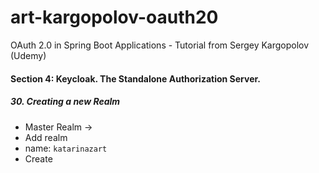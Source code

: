 # art-kargopolov-oauth20
OAuth 2.0 in Spring Boot Applications - Tutorial from Sergey Kargopolov (Udemy) 

####  Section 4: Keycloak. The Standalone Authorization Server.

#####  30. Creating a new Realm

-  Master Realm ->
-  Add realm
-  name: `katarinazart`
-  Create

